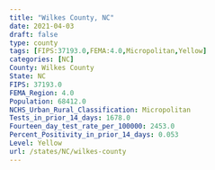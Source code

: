 ```yaml
---
title: "Wilkes County, NC"
date: 2021-04-03
draft: false
type: county
tags: [FIPS:37193.0,FEMA:4.0,Micropolitan,Yellow]
categories: [NC]
County: Wilkes County
State: NC
FIPS: 37193.0
FEMA_Region: 4.0
Population: 68412.0
NCHS_Urban_Rural_Classification: Micropolitan
Tests_in_prior_14_days: 1678.0
Fourteen_day_test_rate_per_100000: 2453.0
Percent_Positivity_in_prior_14_days: 0.053
Level: Yellow
url: /states/NC/wilkes-county
---
```



